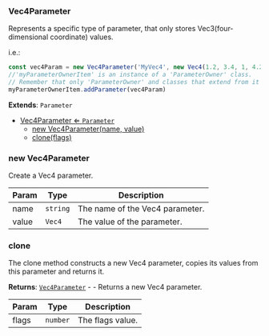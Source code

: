 <a name="Vec4Parameter"></a>

### Vec4Parameter 
Represents a specific type of parameter, that only stores Vec3(four-dimensional coordinate) values.

i.e.:
```javascript
const vec4Param = new Vec4Parameter('MyVec4', new Vec4(1.2, 3.4, 1, 4.2))
//'myParameterOwnerItem' is an instance of a 'ParameterOwner' class.
// Remember that only 'ParameterOwner' and classes that extend from it can host 'Parameter' objects.
myParameterOwnerItem.addParameter(vec4Param)
```


**Extends**: <code>Parameter</code>  

* [Vec4Parameter ⇐ <code>Parameter</code>](#Vec4Parameter)
    * [new Vec4Parameter(name, value)](#new-Vec4Parameter)
    * [clone(flags)](#clone)

<a name="new_Vec4Parameter_new"></a>

### new Vec4Parameter
Create a Vec4 parameter.


| Param | Type | Description |
| --- | --- | --- |
| name | <code>string</code> | The name of the Vec4 parameter. |
| value | <code>Vec4</code> | The value of the parameter. |

<a name="Vec4Parameter+clone"></a>

### clone
The clone method constructs a new Vec4 parameter, copies its values
from this parameter and returns it.


**Returns**: [<code>Vec4Parameter</code>](#Vec4Parameter) - - Returns a new Vec4 parameter.  

| Param | Type | Description |
| --- | --- | --- |
| flags | <code>number</code> | The flags value. |

